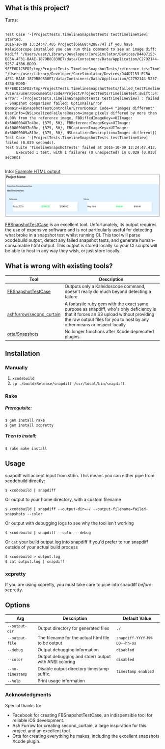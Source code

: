 ## What is this project?
Turns:
```console

Test Case '-[ProjectTests.TimelineSnapshotTests testTimelineView]' started.
2016-10-09 13:24:47.405 Project[66668:4288774] If you have Kaleidoscope installed you can run this command to see an image diff:
ksdiff "/Users/user/Library/Developer/CoreSimulator/Devices/D44D7153-EC5A-4F31-BAAE-1879B8C830E7/data/Containers/Data/Application/C2792144-5257-43B6-BD9D-9FFE0D1C5FD2/tmp/ProjectTests.TimelineSnapshotTests/reference_testTimelineView@2x.png" "/Users/user/Library/Developer/CoreSimulator/Devices/D44D7153-EC5A-4F31-BAAE-1879B8C830E7/data/Containers/Data/Application/C2792144-5257-43B6-BD9D-9FFE0D1C5FD2/tmp/ProjectTests.TimelineSnapshotTests/failed_testTimelineView@2x.png"
/Users/user/Documents/code/Project/ProjectTests/TimelineTest.swift:54: error: -[ProjectTests.TimelineSnapshotTests testTimelineView] : failed - Snapshot comparison failed: Optional(Error Domain=FBSnapshotTestControllerErrorDomain Code=4 "Images different" UserInfo={NSLocalizedFailureReason=image pixels differed by more than 0.00% from the reference image, FBDiffedImageKey=<UIImage: 0x600000487e40>, {375, 50}, FBReferenceImageKey=<UIImage: 0x608000097e80>, {375, 50}, FBCapturedImageKey=<UIImage: 0x60800009a810>, {375, 50}, NSLocalizedDescription=Images different})
Test Case '-[ProjectTests.TimelineSnapshotTests testTimelineView]' failed (0.029 seconds).
Test Suite 'TimelineSnapshotTests' failed at 2016-10-09 13:24:47.413.
	 Executed 1 test, with 1 failures (0 unexpected) in 0.029 (0.030) seconds
         
```
Into: [Example HTML output](./Example/snapdiff_2016-10-09--12-51-15)
![Example Output](Example/example_output.png)

[FBSnapshotTestCase](https://github.com/facebook/ios-snapshot-test-case) is an excellent tool. Unfortunately, its output requires the use of expensive software and is not particularly useful for detecting what broke in a snapshot test whilst running CI. This tool will parse xcodebuild output, detect any failed snapshot tests, and generate human-consumable html output. This output is stored locally so your CI scripts will be able to host in any way they wish, or just store locally.

## What is wrong with existing tools?

|Tool| Description |
|----|-------------|
|[FBSnapshotTestCase](https://github.com/facebook/ios-snapshot-test-case)| Outputs only a Kaleidoscope command, doesn't really do much beyond detecting a failure |
|[ashfurrow/second_curtain](https://github.com/ashfurrow/second_curtain) | A fantastic ruby gem with the exact same purpose as snapdiff, who's only deficiency is that it forces an S3 upload without providing the raw output files for you to host by any other means or inspect locally |
|[orta/Snapshots](https://github.com/orta/Snapshots)| No longer functions after Xcode deprecated plugins. |


## Installation

### Manually

1. `xcodebuild`
2. `cp ./build/Release/snapdiff /usr/local/bin/snapdiff`

### Rake
##### Prerequisite:

```console
$ gem install rake
$ gem install xcpretty
```

##### Then to install:

```console
$ rake make install
```

## Usage

snapdiff will accept input from stdin. This means you can either pipe from xcodebuild directly:
```console
$ xcodebuild | snapdiff 
```

Or output to your home directory, with a custom filename
```console
$ xcodebuild | snapdiff --output-dir=~/ --output-filename=failed-snapshots --color
```

Or output with debugging logs to see why the tool isn't working
```console
$ xcodebuild | snapdiff --color --debug
```

Or `cat` your build output log into snapdiff if you'd prefer to run snapdiff outside of your actual build process

```console
$ xcodebuild > output.log
$ cat output.log | snapdiff
```

### xcpretty

If you are using xcpretty, you must take care to pipe into snapdiff _before_ xcpretty.

## Options

|Arg|Description|Default Value|
|-------------|-------|-------|
|`--output-dir` | Output directory for generated files |`./`|
|`--output-file`| The filename for the actual html file to be output |  `snapdiff-YYYY-MM-DD--hh-ss`|
|`--debug`      | Output debugging information| `disabled` |
|`--color`      | Output debugging and stderr output with ANSI coloring | `disabled`|
|`--no-timestamp`|Disable output directory timestamp suffix.|`timestamp enabled`|
|`--help`|Print usage information|
### Acknowledgments

Special thanks to:
- Facebook for creating FBSnapshotTestCase, an indispensible tool for reliable iOS development.
- Ash Furrow for creating second_curtain, a large inspiration for this project and an excellent tool.
- Orta for creating everything he makes, including the excellent snapshots Xcode plugin.

